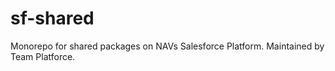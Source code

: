 # sf-shared
Monorepo for shared packages on NAVs Salesforce Platform. Maintained by Team Platforce.
